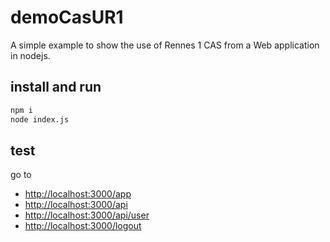 # demoCasUR1

A simple example to show the use of Rennes 1 CAS from a Web application in nodejs. 

## install  and run
```bash
npm i
node index.js
```

## test
go to 
- [http://localhost:3000/app](http://localhost:3000/app)
- [http://localhost:3000/api](http://localhost:3000/api)
- [http://localhost:3000/api/user](http://localhost:3000/api/user)
- [http://localhost:3000/logout](http://localhost:3000/logout)
